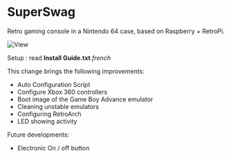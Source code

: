 # SuperSwag

Retro gaming console in a Nintendo 64 case, based on Raspberry + RetroPi.

![View](http://blog.evolya.fr/public/articles/superswag/InterieurBlur.JPG)

Setup : read **Install Guide.txt** *french*

This change brings the following improvements:
- Auto Configuration Script
- Configure Xbox 360 controllers
- Boot image of the Game Boy Advance emulator
- Cleaning unstable emulators
- Configuring RetroArch
- LED showing activity

Future developments:
- Electronic On / off button
